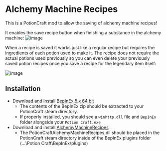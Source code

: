 # Alchemy Machine Recipes
This is a PotionCraft mod to allow the saving of alchemy machine recipes!

It enables the save recipe button when finishing a substance in the alchemy machine:
![image](https://github.com/AndrewFahlgren/PotionCraftAlchemyMachineRecipes/blob/master/Images/Save%20Alchemy%20Machine%20Recipe.png?raw=true)

When a recipe is saved it works just like a regular recipe but requires the ingredients of each potion used to make it. The recipe does not require the actual potions used previously so you can even delete your previously saved potion recipes once you save a recipe for the legendary item itself:

![image](https://github.com/AndrewFahlgren/PotionCraftAlchemyMachineRecipes/blob/master/Images/Albedo%20Recipe.png?raw=true)


## Installation

- Download and install [BepInEx 5.x 64 bit](https://github.com/BepInEx/BepInEx/releases)
  - The contents of the BepInEx zip should be extracted to your PotionCraft steam directory.
  - If properly installed, you should see a `winhttp.dll` file and `BepInEx` folder alongside your `Potion Craft.exe`
- Download and install [AlchemyMachineRecipes](https://github.com/AndrewFahlgren/PotionCraftAlchemyMachineRecipes/releases/)
  - The PotionCraftAlchemyMachineRecipes.dll should be placed in the PotionCraft steam directory inside of the BepInEx plugins folder (...\Potion Craft\BepInEx\plugins)

